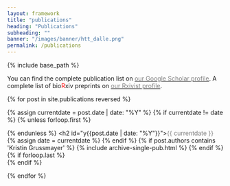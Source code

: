 ```yaml
---
layout: framework
title: "publications"
heading: "Publications"
subheading: ""
banner: "/images/banner/htt_dalle.png"
permalink: /publications
---
```

{% include base_path %}

You can find the complete publication list on <a href="https://scholar.google.ca/citations?user=V6ZqAogAAAAJ&hl=en">
<span style="color:gray">our Google Scholar profile</span></a>. A complete list of bio<font color="red">R</font>xiv preprints on <a href="https://rxivist.org/authors/695234">
<span style="color:gray">our Rxivist profile</span></a>.

<ul style="margin:0;padding:0">
{% for post in site.publications reversed %}

  {% assign currentdate = post.date | date: "%Y" %}
  {% if currentdate != date %}
    {% unless forloop.first %}</ul>{% endunless %}
    <h2 id="y{{post.date | date: "%Y"}}"><span style="color:gray">{{ currentdate }}</span></h2>
    <ul style="margin:0;padding:0">
    {% assign date = currentdate %}
  {% endif %}
  {% if post.authors contains 'Kristin Grussmayer' %}
    {% include archive-single-pub.html %}
  {% endif %}
  {% if forloop.last %}</ul>{% endif %}

{% endfor %}